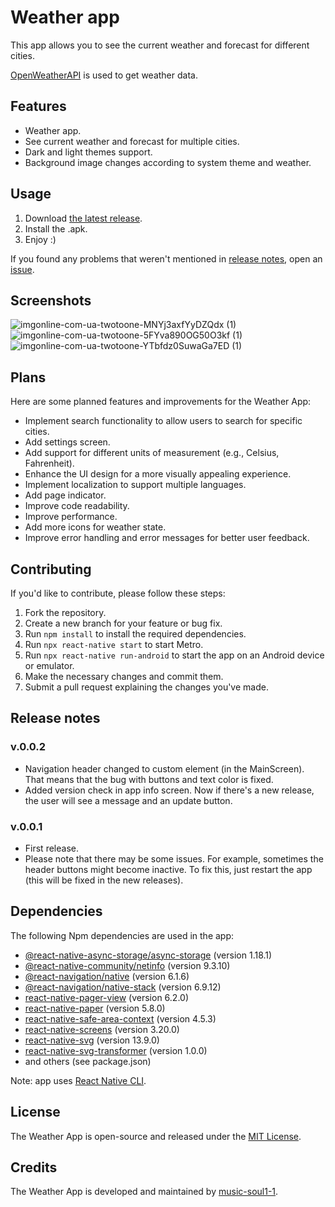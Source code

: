 # Weather app

This app allows you to see the current weather and forecast for different cities. 

[OpenWeatherAPI](https://openweathermap.org/) is used to get weather data.

## Features
* Weather app.
* See current weather and forecast for multiple cities.
* Dark and light themes support.
* Background image changes according to system theme and weather.

## Usage

1. Download [the latest release](https://github.com/music-soul1-1/weather-app/releases/latest).
2. Install the .apk.
3. Enjoy :)

If you found any problems that weren't mentioned in [release notes](https://github.com/music-soul1-1/weather-app#release-notes), open an [issue](https://github.com/music-soul1-1/weather-app/issues).

## Screenshots

![imgonline-com-ua-twotoone-MNYj3axfYyDZQdx (1)](https://github.com/music-soul1-1/weather-app/assets/72669184/a5971c8d-beeb-41bc-88ca-cf1c476fa1e9)
![imgonline-com-ua-twotoone-5FYva890OG50O3kf (1)](https://github.com/music-soul1-1/weather-app/assets/72669184/34950c6d-4ecd-4534-8b55-55f61005b7e5)
![imgonline-com-ua-twotoone-YTbfdz0SuwaGa7ED (1)](https://github.com/music-soul1-1/weather-app/assets/72669184/5a349d9b-ec7a-45e1-ab59-9aba818424d0)

## Plans

Here are some planned features and improvements for the Weather App:

- Implement search functionality to allow users to search for specific cities.
- Add settings screen.
- Add support for different units of measurement (e.g., Celsius, Fahrenheit).
- Enhance the UI design for a more visually appealing experience.
- Implement localization to support multiple languages.
- Add page indicator.
- Improve code readability.
- Improve performance.
- Add more icons for weather state.
- Improve error handling and error messages for better user feedback.


## Contributing

If you'd like to contribute, please follow these steps:

1. Fork the repository.
2. Create a new branch for your feature or bug fix.
3. Run `npm install` to install the required dependencies.
4. Run `npx react-native start` to start Metro.
5. Run `npx react-native run-android` to start the app on an Android device or emulator.
6. Make the necessary changes and commit them.
7. Submit a pull request explaining the changes you've made.

## Release notes

### v.0.0.2
- Navigation header changed to custom element (in the MainScreen). That means that the bug with buttons and text color is fixed.
- Added version check in app info screen. Now if there's a new release, the user will see a message and an update button.

### v.0.0.1
- First release.
- Please note that there may be some issues. For example, sometimes the header buttons might become inactive. To fix this, just restart the app (this will be fixed in the new releases).

## Dependencies

The following Npm dependencies are used in the app:

- [@react-native-async-storage/async-storage](https://www.npmjs.com/package/@react-native-async-storage/async-storage) (version 1.18.1)
- [@react-native-community/netinfo](https://www.npmjs.com/package/@react-native-community/netinfo) (version 9.3.10)
- [@react-navigation/native](https://www.npmjs.com/package/@react-navigation/native) (version 6.1.6)
- [@react-navigation/native-stack](https://www.npmjs.com/package/@react-navigation/native-stack) (version 6.9.12)
- [react-native-pager-view](https://www.npmjs.com/package/react-native-pager-view) (version 6.2.0)
- [react-native-paper](https://www.npmjs.com/package/react-native-paper) (version 5.8.0)
- [react-native-safe-area-context](https://www.npmjs.com/package/react-native-safe-area-context) (version 4.5.3)
- [react-native-screens](https://www.npmjs.com/package/react-native-screens) (version 3.20.0)
- [react-native-svg](https://www.npmjs.com/package/react-native-svg) (version 13.9.0)
- [react-native-svg-transformer](https://www.npmjs.com/package/react-native-svg-transformer) (version 1.0.0)
- and others (see package.json)

Note: app uses [React Native CLI](https://reactnative.dev/).

## License

The Weather App is open-source and released under the [MIT License](https://github.com/music-soul1-1/weather-app/blob/4e6a5fc8778606bd4ad1c18962f88a244dd562a4/LICENSE).

## Credits

The Weather App is developed and maintained by [music-soul1-1](https://github.com/music-soul1-1).
